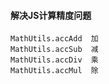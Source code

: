 
#### 解决JS计算精度问题


```
MathUtils.accAdd  加
MathUtils.accSub  减
MathUtils.accDiv  乘
MathUtils.accMul  除
```
